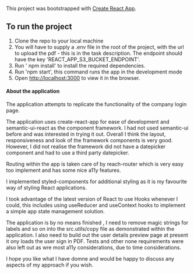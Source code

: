 This project was bootstrapped with [Create React App](https://github.com/facebook/create-react-app).

## To run the project

1. Clone the repo to your local machine
2. You will have to supply a .env file in the root of the project, with the url to upload the pdf - this is in the task description. The endpoint should have the key 'REACT_APP_S3_BUCKET_ENDPOINT'.
3. Run ' npm install' to install the required dependencies.
4. Run 'npm start', this command runs the app in the development mode
5. Open [http://localhost:3000](http://localhost:3000) to view it in the browser.

#### About the application

The application attempts to replicate the functionality of the company login page.

The application uses create-react-app for ease of development and  semantic-ui-react as the component framework. I had not used semantic-ui before and was interested in trying it out. Overall I think the layout, responsiveness and look of the framework components is very good. However, I did not realise the framework did not have a datepicker component and had to use a third party datepicker.

Routing within the app is taken care of by reach-router which is very easy too implement and has some nice a11y features.

I implemented styled-components for additional styling as it is my favourite way of styling React applications.

I took advantage of the latest version of React to use Hooks whenever I could, this includes using useReducer and useContext hooks to implement a simple app state management solution.

The application is by no means finished , I need to remove magic strings for labels and so on into the src.utils/copy file as demonstrated within the application. I also need to build out the user details preview page at present it ony loads the user sign in PDF. Tests and other none requirements were also left out as wre most a11y considerations, due to time considerations.

I hope you like what I have domne and would be happy to discuss any aspects of my approach if you wish.
